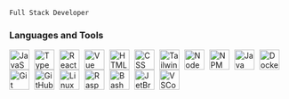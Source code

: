 `Full Stack Developer`

### Languages and Tools

<img align="left" alt="JavaScript" width="36px" style="padding-right: 6px" src="https://cdn.jsdelivr.net/gh/devicons/devicon@latest/icons/javascript/javascript-original.svg" />
<img align="left" alt="TypeScript" width="36px" style="padding-right: 6px" src="https://cdn.jsdelivr.net/gh/devicons/devicon@latest/icons/typescript/typescript-original.svg" />
<img align="left" alt="React" width="36px" style="padding-right: 6px" src="https://cdn.jsdelivr.net/gh/devicons/devicon@latest/icons/react/react-original.svg" />
<img align="left" alt="Vue" width="36px" style="padding-right: 6px" src="https://cdn.jsdelivr.net/gh/devicons/devicon@latest/icons/vuejs/vuejs-original.svg" />
<img align="left" alt="HTML" width="36px" style="padding-right: 6px" src="https://cdn.jsdelivr.net/gh/devicons/devicon@latest/icons/html5/html5-original.svg" />
<img align="left" alt="CSS" width="36px" style="padding-right: 6px" src="https://cdn.jsdelivr.net/gh/devicons/devicon@latest/icons/css3/css3-original.svg" />
<img align="left" alt="TailwindCSS" width="36px" style="padding-right: 6px" src="https://cdn.jsdelivr.net/gh/devicons/devicon@latest/icons/tailwindcss/tailwindcss-original.svg" />
<img align="left" alt="NodeJS" width="36px" style="padding-right: 6px" src="https://cdn.jsdelivr.net/gh/devicons/devicon@latest/icons/nodejs/nodejs-original.svg" />
<img align="left" alt="NPM" width="36px" style="padding-right: 6px" src="https://cdn.jsdelivr.net/gh/devicons/devicon@latest/icons/npm/npm-original-wordmark.svg" />
<img align="left" alt="Java" width="36px" style="padding-right: 6px" src="https://cdn.jsdelivr.net/gh/devicons/devicon@latest/icons/java/java-original.svg" />
<img align="left" alt="Docker" width="36px" style="padding-right: 6px" src="https://cdn.jsdelivr.net/gh/devicons/devicon@latest/icons/docker/docker-original.svg" />
<img align="left" alt="Git" width="36px" style="padding-right: 6px" src="https://cdn.jsdelivr.net/gh/devicons/devicon@latest/icons/git/git-original.svg" />
<img align="left" alt="GitHub" width="36px" style="padding-right: 6px" src="https://cdn.jsdelivr.net/gh/devicons/devicon@latest/icons/github/github-original.svg" />
<img align="left" alt="Linux" width="36px" style="padding-right: 6px" src="https://cdn.jsdelivr.net/gh/devicons/devicon/icons/linux/linux-original.svg" />
<img align="left" alt="RaspberryPi" width="36px" style="padding-right: 6px" src="https://cdn.jsdelivr.net/gh/devicons/devicon@latest/icons/raspberrypi/raspberrypi-original.svg" />
<img align="left" alt="Bash" width="36px" style="padding-right: 6px" src="https://cdn.jsdelivr.net/gh/devicons/devicon@latest/icons/bash/bash-original.svg" />
<img align="left" alt="JetBrains" width="36px" style="padding-right: 6px" src="https://cdn.jsdelivr.net/gh/devicons/devicon@latest/icons/jetbrains/jetbrains-original.svg" />
<img align="left" alt="VSCode" width="36px" style="padding-right: 6px" src="https://cdn.jsdelivr.net/gh/devicons/devicon@latest/icons/vscode/vscode-original.svg" />
<br />
